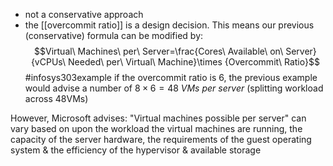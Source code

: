 - not a conservative approach
- the [[overcommit ratio]] is a design decision. This means our previous (conservative) formula can be modified by:
$$Virtual\ Machines\ per\ Server=\frac{Cores\ Available\ on\ Server}{vCPUs\ Needed\ per\ Virtual\ Machine}\times {Overcommit\ Ratio}$$
#infosys303example if the overcommit ratio is 6, the previous example would advise a number of $8\times 6=48\ VMs\ per\ server$ (splitting workload across 48VMs)

However, Microsoft advises: "Virtual machines possible per server" can vary based on upon the workload the virtual machines are running, the capacity of the server hardware, the requirements of the guest operating system & the efficiency of the hypervisor & available storage